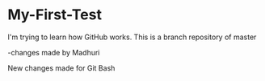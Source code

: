 # My-First-Test

I'm trying to learn how GitHub works. This is a branch repository of master

-changes made by Madhuri

New changes made for Git Bash
